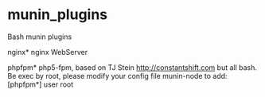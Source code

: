 # munin_plugins

Bash munin plugins

nginx*	nginx WebServer

phpfpm*	php5-fpm, based on  TJ Stein http://constantshift.com
		but all bash.  Be exec by root, please modify your config file munin-node
		to add:
	[phpfpm*]
	user root

